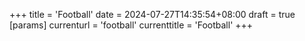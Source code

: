 +++
title = 'Football'
date = 2024-07-27T14:35:54+08:00
draft = true
[params]
  currenturl = 'football'
  currenttitle = 'Football'
+++
